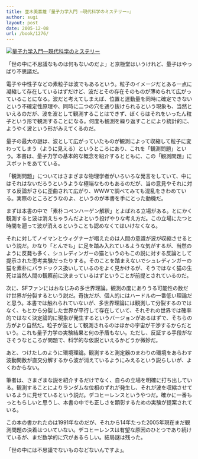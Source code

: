 ```yaml
---
title: 並木美喜雄『量子力学入門 ―現代科学のミステリー―』
author: sugi
layout: post
date: 2005-12-08
url: /book/1276/
---
```

<a href="http://www.amazon.co.jp/exec/obidos/ASIN/4004302102/chezsugi-22/ref=nosim/" name="amazletlink" target="_blank"><img src="http://i2.wp.com/ec2.images-amazon.com/images/I/41H3T17X9JL.SL160.jpg?w=660" alt="量子力学入門―現代科学のミステリー" class="alignleft" data-recalc-dims="1" /></a>

「世の中に不思議なものは何もないのだよ」と京極堂はいうけれど、量子はやっぱり不思議だ。

電子や中性子などの素粒子は波でもあるという。粒子のイメージだとある一点に凝縮して存在しているはずだけど、波だとその存在そのものが薄められて広がっていることになる。波だと考えてしまえば、位置と運動量を同時に確定できないという不確定性原理や、同時に二つの穴を通り抜けられるという現象も、当然といえるのだが、波を波として観測することはできず、ぼくらはそれをいったん粒子という形で観測することになる。何度も観測を繰り返すことにより統計的に、ようやく波という形がみえてくるのだ。

量子の最大の謎は、波として広がっていたものが観測によって収縮して粒子に変わってしまう（ように見える）というところにあり、これを「観測問題」という。本書は、量子力学の基本的な概念を紹介するとともに、この「観測問題」にスポットをあてている。

「観測問題」についてはさまざまな物理学者がいろいろな発言をしていて、中にはそれはないだろうというような極端なものもあるのだが、当の意見やそれに対する反論がさらに歪曲されて広がり、WWWで調べてみても混乱をきわめている。実際のところどうなのよ、というのが本書を手にとった動機だ。

まずは本書の中で「素朴コペンハーゲン解釈」とよばれる立場がある。とにかく観測すると波は消えちゃうんだよという投げやりな考え方だ。この立場にたつと時間を遡って波が消えるということも認めなくてはいけなくなる。

それに対してノイマンとウィグナーが唱えたのは人間の意識が波が収縮させるという説だ。かなり「とんでも」に足を踏み入れているような気がするが、当然のように反発も多く、シュレディンガーの猫というのもこの説に対する反論として提示された思考実験だったりする。そのことを踏まえないでシュレディンガーの猫を素朴にパラドックス扱いしているのをよく見かけるが、そうではなく猫の生死は当然人間の観察前に決まっているはずということが前提とされているのだ。

次に、SFファンにはおなじみの多世界理論。観測の度にありうる可能性の数だけ世界が分裂するという説だ。奇抜だが、個人的にはハードルの一番低い理論だと思う。本書では触れられていないが、多世界理論には観測して分裂するのではなく、もとから分裂した世界が平行して存在していて、それぞれの世界では確率的ではなく決定論的に現象が発生するというバージョンがあるはずで、そちらの方がより自然だ。粒子が波として観測されるのはほかの宇宙が干渉するからだという。これも量子力学の実験結果と何の矛盾もない。ただし、反証する手段がなさそうなところが問題で、科学的な仮説といえるかどうか微妙だ。

あと、つけたしのように環境理論。観測すると測定器のまわりの環境をあらわす波動関数が直交分解するから波が消えているようにみえるという説らしいが、よくわからない。

筆者は、さまざまな説を紹介するだけでなく、自らの立場を明確に打ち出している。観測することによりランダムな位相のずれが発生し、それが波を収縮させているように見せているという説だ。デコヒーレンスというやつだ。確かに一番もっともらしいと思うし、本書の中でも正しさを顕彰するための実験が提案されている。

この本の書かれたのは1991年なのだが、それから14年たった2005年現在まだ観測問題の決着はついていない。デコヒーレンスは有望な原因のひとつであり続けているが、まだ数学的に穴があるらしい。結局謎は残った。

「世の中には不思議でないものなどないんですよ」。

